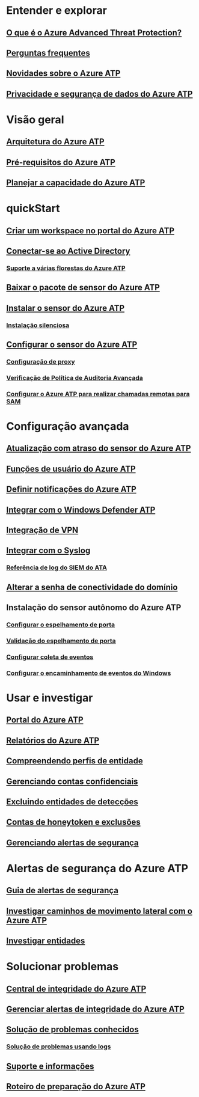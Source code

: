 # Entender e explorar
## [O que é o Azure Advanced Threat Protection?](what-is-atp.md)
## [Perguntas frequentes](atp-technical-faq.md)
## [Novidades sobre o Azure ATP](atp-whats-new.md)
## [Privacidade e segurança de dados do Azure ATP](atp-privacy-compliance.md)
# Visão geral
## [Arquitetura do Azure ATP](atp-architecture.md)
## [Pré-requisitos do Azure ATP](atp-prerequisites.md)
## [Planejar a capacidade do Azure ATP](atp-capacity-planning.md)
# quickStart
## [Criar um workspace no portal do Azure ATP](install-atp-step1.md)
## [Conectar-se ao Active Directory](install-atp-step2.md)
### [Suporte a várias florestas do Azure ATP](atp-multi-forest.md)
## [Baixar o pacote de sensor do Azure ATP](install-atp-step3.md)
## [Instalar o sensor do Azure ATP](install-atp-step4.md)
### [Instalação silenciosa](ATP-silent-installation.md)
## [Configurar o sensor do Azure ATP](install-atp-step5.md)
### [Configuração de proxy](configure-proxy.md)
### [Verificação de Política de Auditoria Avançada](atp-advanced-audit-policy.md)
### [Configurar o Azure ATP para realizar chamadas remotas para SAM](install-atp-step8-samr.md)
# Configuração avançada
## [Atualização com atraso do sensor do Azure ATP](sensor-update.md)
## [Funções de usuário do Azure ATP](atp-role-groups.md)
## [Definir notificações do Azure ATP](notifications.md)
## [Integrar com o Windows Defender ATP](integrate-wd-atp.md)
## [Integração de VPN](install-atp-step6-vpn.md)
## [Integrar com o Syslog](setting-syslog.md)
### [Referência de log do SIEM do ATA](cef-format-sa.md)
## [Alterar a senha de conectividade do domínio](modifying-atp-config-dcpassword.md)
## Instalação do sensor autônomo do Azure ATP
### [Configurar o espelhamento de porta](configure-port-mirroring.md)
### [Validação do espelhamento de porta](validate-port-mirroring.md)
### [Configurar coleta de eventos](configure-event-collection.md)
### [Configurar o encaminhamento de eventos do Windows](configure-event-forwarding.md)
# Usar e investigar
## [Portal do Azure ATP](workspace-portal.md)
## [Relatórios do Azure ATP](reports.md)
## [Compreendendo perfis de entidade](entity-profiles.md)
## [Gerenciando contas confidenciais](sensitive-accounts.md)
## [Excluindo entidades de detecções](excluding-entities-from-detections.md)
## [Contas de honeytoken e exclusões](install-atp-step7.md)
## [Gerenciando alertas de segurança](working-with-suspicious-activities.md)
# Alertas de segurança do Azure ATP
## [Guia de alertas de segurança](suspicious-activity-guide.md)
## [Investigar caminhos de movimento lateral com o Azure ATP](use-case-lateral-movement-path.md)
## [Investigar entidades](investigate-entity.md)
# Solucionar problemas
## [Central de integridade do Azure ATP](atp-health-center.md)
## [Gerenciar alertas de integridade do Azure ATP](monitoring-alerts.md)
## [Solução de problemas conhecidos](troubleshooting-atp-known-issues.md)
### [Solução de problemas usando logs](troubleshooting-atp-using-logs.md)
## [Suporte e informações](atp-support.md)
## [Roteiro de preparação do Azure ATP](atp-resources.md)